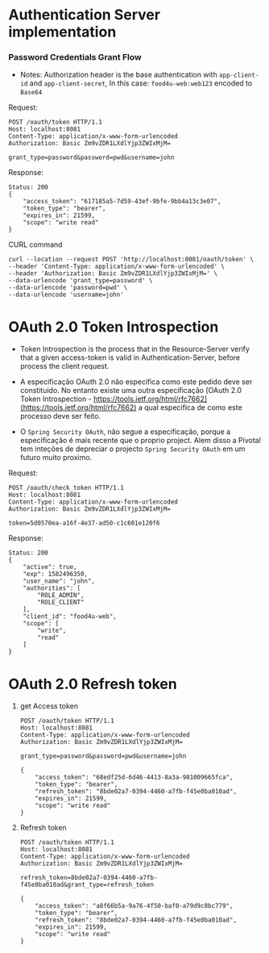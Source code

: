 # Authentication Server implementation


### Password Credentials Grant Flow

- Notes: Authorization header is the base authentication with `app-client-id` and `app-client-secret`, In this case: `food4u-web:web123` encoded to `Base64`

Request:
```
POST /oauth/token HTTP/1.1
Host: localhost:8081
Content-Type: application/x-www-form-urlencoded
Authorization: Basic Zm9vZDR1LXdlYjp3ZWIxMjM=

grant_type=password&password=pwd&username=john
``` 

    

Response:

```
Status: 200
{
    "access_token": "617185a5-7d59-43ef-9bfe-9bb4a13c3e07",
    "token_type": "bearer",
    "expires_in": 21599,
    "scope": "write read"
}
```



CURL command
```
curl --location --request POST 'http://localhost:8081/oauth/token' \
--header 'Content-Type: application/x-www-form-urlencoded' \
--header 'Authorization: Basic Zm9vZDR1LXdlYjp3ZWIxMjM=' \
--data-urlencode 'grant_type=password' \
--data-urlencode 'password=pwd' \
--data-urlencode 'username=john'
```


# OAuth 2.0 Token Introspection

- Token Introspection is the process that in the Resource-Server verify that a given access-token is valid in Authentication-Server, before process the client request.

- A especificação OAuth 2.0 não especifica como este pedido deve ser constituido. No entanto existe uma outra especificação [OAuth 2.0 Token Introspection - https://tools.ietf.org/html/rfc7662](https://tools.ietf.org/html/rfc7662) a qual especifica de como este processo deve ser feito.

- O `Spring Security OAuth`, não segue a especificação, porque a especificação é mais recente que o proprio project. Alem disso a Pivotal tem inteções de depreciar o projecto `Spring Security OAuth` em um futuro muito proximo.


Request:
```
POST /oauth/check_token HTTP/1.1
Host: localhost:8081
Content-Type: application/x-www-form-urlencoded
Authorization: Basic Zm9vZDR1LXdlYjp3ZWIxMjM=

token=5d0570ea-a16f-4e37-ad50-c1c601e120f6
```

Response:
```
Status: 200
{
    "active": true,
    "exp": 1582496350,
    "user_name": "john",
    "authorities": [
        "ROLE_ADMIN",
        "ROLE_CLIENT"
    ],
    "client_id": "food4u-web",
    "scope": [
        "write",
        "read"
    ]
}
```

# OAuth 2.0 Refresh token


1. get Access token
    ```
    POST /oauth/token HTTP/1.1
    Host: localhost:8081
    Content-Type: application/x-www-form-urlencoded
    Authorization: Basic Zm9vZDR1LXdlYjp3ZWIxMjM=
    
    grant_type=password&password=pwd&username=john
    ```
    
    ```
    {
        "access_token": "68edf25d-6d46-4413-8a3a-981009665fca",
        "token_type": "bearer",
        "refresh_token": "8bde02a7-0394-4460-a7fb-f45e0ba010ad",
        "expires_in": 21599,
        "scope": "write read"
    }
    ```
2. Refresh token
    ```
    POST /oauth/token HTTP/1.1
    Host: localhost:8081
    Content-Type: application/x-www-form-urlencoded
    Authorization: Basic Zm9vZDR1LXdlYjp3ZWIxMjM=
    
    refresh_token=8bde02a7-0394-4460-a7fb-f45e0ba010ad&grant_type=refresh_token
    ```
   
   ```
   {
       "access_token": "a8f66b5a-9a76-4f50-baf0-a79d9c8bc779",
       "token_type": "bearer",
       "refresh_token": "8bde02a7-0394-4460-a7fb-f45e0ba010ad",
       "expires_in": 21599,
       "scope": "write read"
   }
   ```
   
   